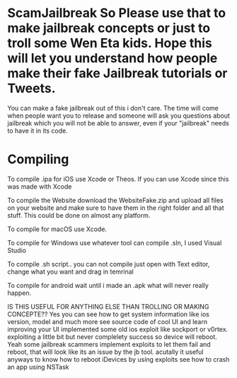 # ScamJailbreak So Please use that to make jailbreak concepts or just to troll some Wen Eta kids. Hope this will let you understand how people make their fake Jailbreak tutorials or Tweets.
You can make a fake jailbreak out of this i don't care.
The time will come when people want you to release and someone will ask you questions about jailbreak
which you will not be able to answer, even if your "jailbreak" needs to have it in its code.
# Compiling
To compile .ipa for iOS use Xcode or Theos. If you can use Xcode since this was made with Xcode

To compile the Website download the WebsiteFake.zip and upload all files on your website and make sure
to have them in the right folder and all that stuff. This could be done on almost any platform.

To compile for macOS use Xcode.

To compile for Windows use whatever tool can compile .sln, I used Visual Studio

To compile .sh script.. you can not compile just open with Text editor, change what you want and drag in temrinal

To compile for android wait until i made an .apk what will never really happen.



IS THIS USEFUL FOR ANYTHING ELSE THAN TROLLING OR MAKING CONCEPTE??
Yes you can see how to get system information like ios version, model and much more
see source code of cool UI and learn improving your UI
implemented some old ios exploit like sockport or v0rtex. 
exploiting a little bit but never complelety success so device will reboot. Yeah some jailbreak scammers implement exploits to let them fail and reboot, that will look like its an issue by the jb tool.
acutally it useful anyways to know how to reboot iDevices by using exploits 
see how to crash an app using NSTask
